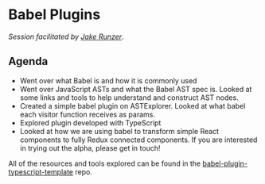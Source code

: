 # Babel Plugins

_Session facilitated by [Jake Runzer](https://github.com/coffee-cup)_.

## Agenda

- Went over what Babel is and how it is commonly used
- Went over JavaScript ASTs and what the Babel AST spec is. Looked at some links
  and tools to help understand and construct AST nodes.
- Created a simple babel plugin on ASTExplorer. Looked at what babel each
  visitor function receives as params.
- Explored plugin developed with TypeScript
- Looked at how we are using babel to transform simple React components to fully Redux
  connected components. If you are interested in trying out the alpha, please
  get in touch!


All of the resources and tools explored can be found in the
[babel-plugin-typescript-template](https://github.com/coffee-cup/babel-plugin-typescript-template)
repo.
